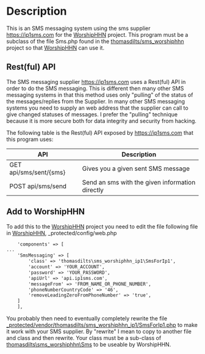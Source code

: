 # Description
This is an SMS messaging system using the sms supplier https://ip1sms.com for the [WorshipHHN](https://github.com/thomasdilts/worshiphhn) project.
This program must be a subclass of the file Sms.php found in the [thomasdilts/sms_worshiphhn](https://github.com/thomasdilts/sms_worshiphhn) project so that [WorshipHHN](https://github.com/thomasdilts/worshiphhn) can use it.

## Rest(ful) API

The SMS messaging supplier https://ip1sms.com uses a Rest(ful) API in order to do the SMS messaging. This is different then many other SMS messaging systems in that this method uses only "pulling" of the status of the messages/replies from the Supplier. In many other SMS messaging systems you need to supply an web address that the supplier can call to give changed statuses of messages. I prefer the "pulling" technique because it is more secure both for data integrity and security from hacking.

The following table is the Rest(ful) API exposed by https://ip1sms.com that this program uses:

API	| Description
---- | ---------
GET api/sms/sent/{sms} | Gives you a given sent SMS message
POST api/sms/send | Send an sms with the given information directly

## Add to WorshipHHN
To add this to the [WorshipHHN](https://github.com/thomasdilts/worshiphhn) project you need to edit the file following file in [WorshipHHN](https://github.com/thomasdilts/worshiphhn), _protected/config/web.php

```txt
    'components' => [
...
	'SmsMessaging' => [
		'class' => 'thomasdilts\sms_worshiphhn_ip1\SmsForIp1',
		'account' => 'YOUR_ACCOUNT',
		'password' => 'YOUR_PASSWORD',
		'apiUrl' => 'api.ip1sms.com',
		'messageFrom' => 'FROM_NAME_OR_PHONE_NUMBER',
		'phoneNumberCountryCode' => '46', 
		'removeLeadingZeroFromPhoneNumber' => 'true', 			
	]		
    ],
```

You probably then need to eventually completely rewrite the file [_protected/vendor/thomasdilts/sms_worshiphhn_ip1/SmsForIp1.php](https://github.com/thomasdilts/sms_worshiphhn_ip1) to 
make it work with your SMS supplier. By "rewrite" I mean to copy to another file and class and then rewrite. Your class must be a sub-class of [thomasdilts\sms_worshiphhn\Sms](https://github.com/thomasdilts/sms_worshiphhn) to be useable by WorshipHHN.
